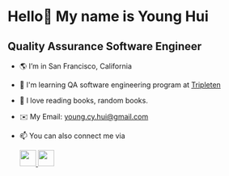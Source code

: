 # Hello👋 My name is Young Hui

## Quality Assurance Software Engineer


<!--
**youhui-cy/youhui-cy** is a ✨ _special_ ✨ repository because its `README.md` (this file) appears on your GitHub profile.

Here are some ideas to get you started:-->

- 🌎 I’m in San Francisco, California
  
- 🧠 I'm learning QA software engineering program at [Tripleten](https://tripleten.com/qa-engineer)

- 🧐 I love reading books, random books.

- ✉️ My Email: [young.cy.hui@gmail.com](mailto:young.cy.hui@gmail.com)

- 📫 You can also connect me via
     <p><a href="https://github.com/youhui-cy" target="_blank" rel="noreferrer"> <picture> <source media="(prefers-color-scheme: dark)" srcset="https://raw.githubusercontent.com/danielcranney/readme-generator/main/public/icons/socials/github-dark.svg" /> <source media="(prefers-color-scheme: light)" srcset="https://raw.githubusercontent.com/danielcranney/readme-generator/main/public/icons/socials/github.svg" /> <img src="https://raw.githubusercontent.com/danielcranney/readme-generator/main/public/icons/socials/github.svg" width="32" height="32" /> </picture> </a> <a href="https://www.linkedin.com/in/young-cy-hui/" target="_blank" rel="noreferrer"> <picture> <source media="(prefers-color-scheme: dark)" srcset="https://raw.githubusercontent.com/danielcranney/readme-generator/main/public/icons/socials/linkedin-dark.svg" /> <source media="(prefers-color-scheme: light)" srcset="https://raw.githubusercontent.com/danielcranney/readme-generator/main/public/icons/socials/linkedin.svg" /> <img src="https://raw.githubusercontent.com/danielcranney/readme-generator/main/public/icons/socials/linkedin.svg" width="32" height="32" /> </picture> </a></p>
